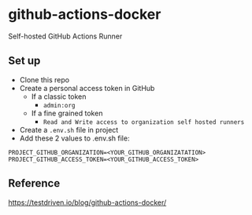 # github-actions-docker

Self-hosted GitHub Actions Runner

## Set up
- Clone this repo
- Create a personal access token in GitHub
  - If a classic token
    - `admin:org`
  - If a fine grained token
    - `Read and Write access to organization self hosted runners`
- Create a `.env.sh` file in project
- Add these 2 values to .env.sh file:

```
PROJECT_GITHUB_ORGANIZATION=<YOUR_GITHUB_ORGANIZATATION>
PROJECT_GITHUB_ACCESS_TOKEN=<YOUR_GITHUB_ACCESS_TOKEN>
```

## Reference
https://testdriven.io/blog/github-actions-docker/
